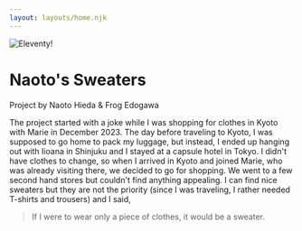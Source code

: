 ```yaml
---
layout: layouts/home.njk
---
```


<div class="relative">
  <img src="https://cdn.glitch.global/d039cf19-6ba4-4bff-aa37-74b7173391d2/DSC00940.jpg?v=1704766660038" class="relative" alt="Eleventy!">
  <div class="absolute top-0 w-full h-full flex items-center">
    <h1 class="text-blue-600 font-bold text-4xl" style="text-shadow: #fff 1px 0 3px;">
    Naoto's Sweaters
    </h1>
  </div>
</div>

Project by Naoto Hieda & Frog Edogawa

The project started with a joke while I was shopping for clothes in Kyoto with Marie in December 2023. The day before traveling to Kyoto, I was supposed to go home to pack my luggage, but instead, I ended up hanging out with Iioana in Shinjuku and I stayed at a capsule hotel in Tokyo. I didn't have clothes to change, so when I arrived in Kyoto and joined Marie, who was already visiting there, we decided to go for shopping. We went to a few second hand stores but couldn't find anything appealing. I can find nice sweaters but they are not the priority (since I was traveling, I rather needed T-shirts and trousers) and I said,

<blockquote class="ml-4">
  If I were to wear only a piece of clothes, it would be a sweater.
</blockquote>



